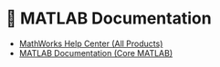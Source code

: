 # 📑 MATLAB Documentation

- [MathWorks Help Center (All Products)](https://www.mathworks.com/help/index.html?s_tid=CRUX_lftnav)  
- [MATLAB Documentation (Core MATLAB)](https://www.mathworks.com/help/matlab/index.html)
